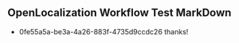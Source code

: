 ## OpenLocalization Workflow Test MarkDown
* 0fe55a5a-be3a-4a26-883f-4735d9ccdc26 thanks!

<!--HONumber=Aug16_HO3-->


